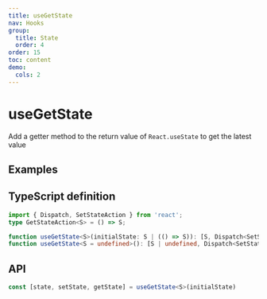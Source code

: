 ```yaml
---
title: useGetState
nav: Hooks
group:
  title: State
  order: 4
order: 15
toc: content
demo:
  cols: 2
---
```


# useGetState

Add a getter method to the return value of `React.useState` to get the latest value

## Examples

<code src="./demo/demo1.tsx"></code>

## TypeScript definition

```typescript
import { Dispatch, SetStateAction } from 'react';
type GetStateAction<S> = () => S;

function useGetState<S>(initialState: S | (() => S)): [S, Dispatch<SetStateAction<S>>, GetStateAction<S>];
function useGetState<S = undefined>(): [S | undefined, Dispatch<SetStateAction<S | undefined>>, GetStateAction<S | undefined>];
```

## API

```typescript
const [state, setState, getState] = useGetState<S>(initialState)
```
